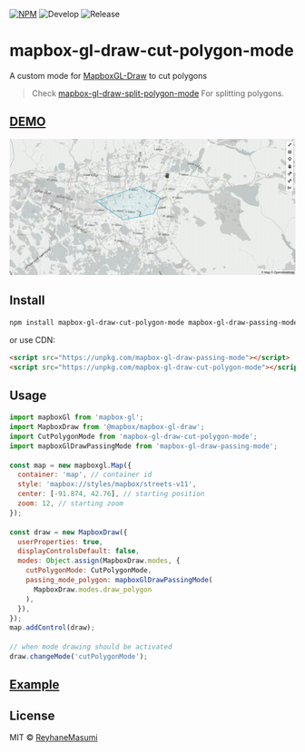 [![NPM](https://img.shields.io/npm/v/mapbox-gl-draw-cut-polygon-mode.svg)](https://www.npmjs.com/package/mapbox-gl-draw-cut-polygon-mode)
![Develop](https://github.com/reyhanemasumi/mapbox-gl-draw-cut-polygon-mode/workflows/Develop/badge.svg)
![Release](https://github.com/reyhanemasumi/mapbox-gl-draw-cut-polygon-mode/workflows/Release/badge.svg)

# mapbox-gl-draw-cut-polygon-mode

A custom mode for [MapboxGL-Draw](https://github.com/mapbox/mapbox-gl-draw) to cut polygons

> Check [mapbox-gl-draw-split-polygon-mode](https://github.com/ReyhaneMasumi/mapbox-gl-draw-split-polygon-mode) For splitting polygons.

## [DEMO](https://reyhanemasumi.github.io/mapbox-gl-draw-cut-polygon-mode/)

![A Gif showing demo usage](demo/public/demo.gif)

## Install

```bash
npm install mapbox-gl-draw-cut-polygon-mode mapbox-gl-draw-passing-mode
```

or use CDN:

```html
<script src="https://unpkg.com/mapbox-gl-draw-passing-mode"></script>
<script src="https://unpkg.com/mapbox-gl-draw-cut-polygon-mode"></script>
```

## Usage

```js
import mapboxGl from 'mapbox-gl';
import MapboxDraw from '@mapbox/mapbox-gl-draw';
import CutPolygonMode from 'mapbox-gl-draw-cut-polygon-mode';
import mapboxGlDrawPassingMode from 'mapbox-gl-draw-passing-mode';

const map = new mapboxgl.Map({
  container: 'map', // container id
  style: 'mapbox://styles/mapbox/streets-v11',
  center: [-91.874, 42.76], // starting position
  zoom: 12, // starting zoom
});

const draw = new MapboxDraw({
  userProperties: true,
  displayControlsDefault: false,
  modes: Object.assign(MapboxDraw.modes, {
    cutPolygonMode: CutPolygonMode,
    passing_mode_polygon: mapboxGlDrawPassingMode(
      MapboxDraw.modes.draw_polygon
    ),
  }),
});
map.addControl(draw);

// when mode drawing should be activated
draw.changeMode('cutPolygonMode');
```

## [Example](https://github.com/ReyhaneMasumi/mapbox-gl-draw-cut-polygon-mode/blob/main/demo/src/App.js)

## License

MIT © [ReyhaneMasumi](LICENSE)
